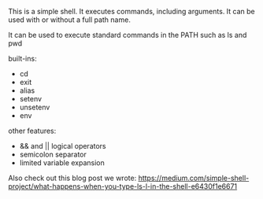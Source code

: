 This is a simple shell. It executes commands, including arguments.
It can be used with or without a full path name.

It can be used to execute standard commands in the PATH such as ls and pwd

built-ins:
* cd
* exit
* alias
* setenv
* unsetenv
* env

other features:
* && and || logical operators
* semicolon separator
* limited variable expansion

Also check out this blog post we wrote: https://medium.com/simple-shell-project/what-happens-when-you-type-ls-l-in-the-shell-e6430f1e6671